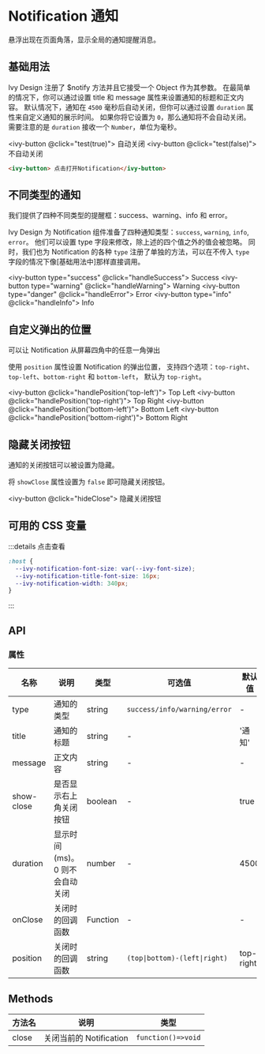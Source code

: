 # Notification 通知

悬浮出现在页面角落，显示全局的通知提醒消息。

## 基础用法

Ivy Design 注册了 $notify 方法并且它接受一个 Object 作为其参数。 在最简单的情况下，你可以通过设置 title 和 message 属性来设置通知的标题和正文内容。
默认情况下，通知在 `4500` 毫秒后自动关闭，但你可以通过设置 `duration` 属性来自定义通知的展示时间。
如果你将它设置为 `0`，那么通知将不会自动关闭。 需要注意的是 `duration` 接收一个 `Number`，单位为毫秒。

<ivy-button @click="test(true)"> 自动关闭 </ivy-button>
<ivy-button @click="test(false)"> 不自动关闭 </ivy-button>

```html
<ivy-button> 点击打开Notification</ivy-button>
```

## 不同类型的通知

我们提供了四种不同类型的提醒框：success、warning、info 和 error。

Ivy Design 为 Notification 组件准备了四种通知类型：`success`, `warning`, `info`, `error`。
他们可以设置 type 字段来修改，除上述的四个值之外的值会被忽略。
同时，我们也为 Notification 的各种 `type` 注册了单独的方法，可以在不传入 `type` 字段的情况下像[基础用法中]那样直接调用。

<ivy-button type="success" @click="handleSuccess"> Success </ivy-button>
<ivy-button type="warning" @click="handleWarning"> Warning </ivy-button>
<ivy-button type="danger" @click="handleError"> Error </ivy-button>
<ivy-button type="info" @click="handleInfo"> Info </ivy-button>

## 自定义弹出的位置

可以让 Notification 从屏幕四角中的任意一角弹出

使用 `position` 属性设置 Notification 的弹出位置，
支持四个选项：`top-right`、`top-left`、`bottom-right` 和 `bottom-left`， 默认为 `top-right`。

<ivy-button @click="handlePosition('top-left')"> Top Left </ivy-button>
<ivy-button @click="handlePosition('top-right')"> Top Right </ivy-button>
<ivy-button @click="handlePosition('bottom-left')"> Bottom Left </ivy-button>
<ivy-button @click="handlePosition('bottom-right')"> Bottom Right </ivy-button>

## 隐藏关闭按钮

通知的关闭按钮可以被设置为隐藏。

将 `showClose` 属性设置为 `false` 即可隐藏关闭按钮。

<ivy-button @click="hideClose"> 隐藏关闭按钮 </ivy-button>

## 可用的 CSS 变量

:::details 点击查看

```css
:host {
  --ivy-notification-font-size: var(--ivy-font-size);
  --ivy-notification-title-font-size: 16px;
  --ivy-notification-width: 340px;
}
```

:::

## API

### 属性

| 名称       | 说明                            | 类型     | 可选值                        | 默认值    |
| ---------- | ------------------------------- | -------- | ----------------------------- | --------- |
| type       | 通知的类型                      | string   | `success/info/warning/error`  | -         |
| title      | 通知的标题                      | string   | -                             | '通知'    |
| message    | 正文内容                        | string   | -                             | -         |
| show-close | 是否显示右上角关闭按钮          | boolean  | -                             | true      |
| duration   | 显示时间(ms)。 0 则不会自动关闭 | number   | -                             | 4500      |
| onClose    | 关闭时的回调函数                | Function | -                             | -         |
| position   | 关闭时的回调函数                | string   | `(top\|bottom)-(left\|right)` | top-right |

## Methods

| 方法名 | 说明                    | 类型               |
| ------ | ----------------------- | ------------------ |
| close  | 关闭当前的 Notification | `function()=>void` |

<script setup>
import { $notify } from '@ivy-design/ce';

const test = (autoClose) => {
    $notify({
        duration: autoClose ? 4500 : 0,
        title: "通知",
        message: "这是通知的内容部分"
    })
}
const handleSuccess = () => {
    $notify.success({
        title: "通知",
        message: "这是通知的内容部分"
    })
}

const handleWarning = () => {
    $notify.warning({
        title: "通知",
        message: "这是通知的内容部分"
    })
}

const handleError = () => {
    $notify.error({
        title: "通知",
        message: "这是通知的内容部分"
    })
}

const handleInfo = () => {
    $notify.info({
        title: "通知",
        message: "这是通知的内容部分"
    })
}
const handlePosition = (val) => {
    $notify({
        position: val || 'top-right',
        title: "通知",
        message: "这是通知的内容部分"
    })
}

const hideClose = () => {
    $notify({
        showClose: false,
        title: "通知",
        message: "这是通知的内容部分"
    })
}
</script>
